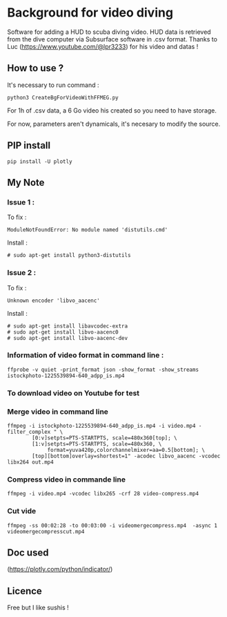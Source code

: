 # Background for video diving

Software for adding a HUD to scuba diving video. HUD data is retrieved from the dive computer via Subsurface software in .csv format. Thanks to Luc (https://www.youtube.com/@lpr3233) for his video and datas !

## How to use ?

It's necessary to run command :
```
python3 CreateBgForVideoWithFFMEG.py
```

For 1h of .csv data, a 6 Go video his created so you need to have storage.

For now, parameters aren't dynamicals, it's necesary to modify the source.

## PIP install

```
pip install -U plotly
```

## My Note

### Issue 1 :

To fix :
```
ModuleNotFoundError: No module named 'distutils.cmd'
```

Install :
```
# sudo apt-get install python3-distutils
```

### Issue 2 :

To fix :
```
Unknown encoder 'libvo_aacenc'
```

Install :
```
# sudo apt-get install libavcodec-extra
# sudo apt-get install libvo-aacenc0
# sudo apt-get install libvo-aacenc-dev
```

### Information of video format in command line :

```
ffprobe -v quiet -print_format json -show_format -show_streams istockphoto-1225539894-640_adpp_is.mp4
```

### To download video on Youtube for test

### Merge video in command line

```
ffmpeg -i istockphoto-1225539894-640_adpp_is.mp4 -i video.mp4 -filter_complex " \
        [0:v]setpts=PTS-STARTPTS, scale=480x360[top]; \
        [1:v]setpts=PTS-STARTPTS, scale=480x360, \
             format=yuva420p,colorchannelmixer=aa=0.5[bottom]; \
        [top][bottom]overlay=shortest=1" -acodec libvo_aacenc -vcodec libx264 out.mp4 
```

### Compress video in commande line

```
ffmpeg -i video.mp4 -vcodec libx265 -crf 28 video-compress.mp4
```

### Cut vide

```
ffmpeg -ss 00:02:28 -to 00:03:00 -i videomergecompress.mp4  -async 1  videomergecompresscut.mp4
```

## Doc used 

(https://plotly.com/python/indicator/)

## Licence

Free but I like sushis !

